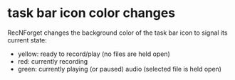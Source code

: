 # task bar icon color changes
RecNForget changes the background color of the task bar icon to signal its current state:
- yellow: ready to record/play (no files are held open)
- red: currently recording
- green: currently playing (or paused) audio (selected file is held open)
